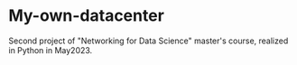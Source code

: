 # My-own-datacenter
Second project of "Networking for Data Science"  master's course, realized in Python in May2023.
